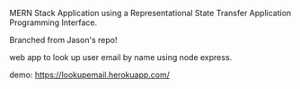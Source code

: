 MERN Stack Application using a Representational State Transfer Application Programming Interface.

Branched from Jason's repo!

web app to look up user email by name using node express.

demo: https://lookupemail.herokuapp.com/
